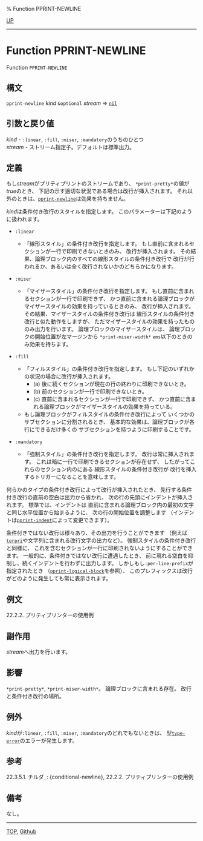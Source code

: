 % Function PPRINT-NEWLINE

[UP](22.4.html)  

---

# Function **PPRINT-NEWLINE**


Function `PPRINT-NEWLINE`


## 構文

`pprint-newline` *kind* `&optional` *stream* => [`nil`](5.3.nil-variable.html)


## 引数と戻り値

*kind* - `:linear`, `:fill`, `:miser`, `:mandatory`のうちのひとつ  
*stream* - ストリーム指定子。デフォルトは標準出力。


## 定義

もし*stream*がプリティプリントのストリームであり、
`*print-pretty*`の値が*true*のとき、
下記の示す適切な状況である場合は改行が挿入されます。
それ以外のときは、[`pprint-newline`](22.4.pprint-newline.html)は効果を持ちません。

*kind*は条件付き改行のスタイルを指定します。
このパラメーターは下記のように扱われます。

- `:linear`
  - 「線形スタイル」の条件付き改行を指定します。
    もし直前に含まれるセクションが一行で印刷できないときのみ、
    改行が挿入されます。
    その結果、論理ブロック内のすべての線形スタイルの条件付き改行で
    改行が行われるか、あるいは全く改行されないかのどちらかになります。

- `:miser`
  - 「マイザースタイル」の条件付き改行を指定します。
    もし直前に含まれるセクションが一行で印刷できず、
    かつ直前に含まれる論理ブロックが
    マイザースタイルの効果を持っているときのみ、
    改行が挿入されます。
    その結果、マイザースタイルの条件付き改行は
    線形スタイルの条件付き改行と似た動作をしますが、
    ただマイザースタイルの効果を持ったもののみ出力を行います。
    論理ブロックのマイザースタイルは、
    論理ブロックの開始位置が左マージンから
    `*print-miser-width*` `ems`以下のときのみ効果を持ちます。

- `:fill`
  - 「フィルスタイル」の条件付き改行を指定します。
    もし下記のいずれかの状況の場合に改行が挿入されます。
      - (a) 後に続くセクションが現在の行の終わりに印刷できないとき。
      - (b) 前のセクションが一行で印刷できないとき。
      - (c) 直前に含まれるセクションが一行で印刷できず、
        かつ直前に含まれる論理ブロックがマイザースタイルの効果を持っている。
  - もし論理ブロックがフィルスタイルの条件付き改行によって
    いくつかのサブセクションに分割されるとき、
    基本的な効果は、論理ブロックが各行にできるだけ多くの
    サブセクションを持つように印刷することです。

- `:mandatory`
  - 「強制スタイル」の条件付き改行を指定します。
    改行は常に挿入されます。
    これは暗に一行で印刷できるセクションが存在せず、
    したがってこれらのセクション内のにある
    線形スタイルの条件付き改行が
    改行を挿入するトリガーになることを意味します。

何らかのタイプの条件付き改行によって改行が挿入されたとき、
先行する条件付き改行の直前の空白は出力から省かれ、
次の行の先頭にインデントが挿入されます。
標準では、インデントは
 直前に含まれる論理ブロック内の最初の文字と同じ水平位置から始まるように、
次の行の開始位置を調整します
（インデントは[`pprint-indent`](22.4.pprint-indent.html)によって変更できます）。

条件付きではない改行は様々あり、その出力を行うことができます
（例えば[`terpri`](21.2.terpri.html)や文字列に含まれる改行文字の出力など）。
強制スタイルの条件付き改行と同様に、
これを含むセクションが一行に印刷されないようにすることができます。
一般的に、条件付きではない改行に遭遇したとき、
前に現れる空白を抑制し、続くインデントを行わずに出力します。
しかしもし`:per-line-prefix`が指定されたとき
（[`pprint-logical-block`](22.4.pprint-logical-block.html)を参照）、
このプレフィックスは改行がどのように発生しても常に表示されます。


## 例文

22.2.2. プリティプリンターの使用例


## 副作用

*stream*へ出力を行います。


## 影響

`*print-pretty*`,
`*print-miser-width*`。
論理ブロックに含まれる存在。
改行と条件付き改行の場所。


## 例外

*kind*が`:linear`, `:fill`, `:miser`, `:mandatory`のどれでもないときは、
型[`type-error`](4.4.type-error.html)のエラーが発生します。


## 参考

22.3.5.1. チルダ`_`: {conditional-newline},
22.2.2. プリティプリンターの使用例


## 備考

なし。


---
[TOP](index.html),  [Github](https://github.com/nptcl/npt-japanese)

